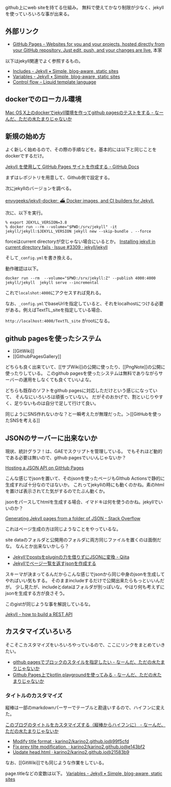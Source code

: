 github上にweb siteを持てる仕組み。
無料で使えてかなり制限が少なく、jekyllを使っていろいろな事が出来る。

## 外部リンク

- [GitHub Pages - Websites for you and your projects, hosted directly from your GitHub repository. Just edit, push, and your changes are live.](https://pages.github.com/) 本家

以下はjekyll関連でよく参照するもの。

- [Includes - Jekyll • Simple, blog-aware, static sites](https://jekyllrb.com/docs/includes/)
- [Variables - Jekyll • Simple, blog-aware, static sites](https://jekyllrb.com/docs/variables/)
- [Control flow – Liquid template language](https://shopify.github.io/liquid/tags/control-flow/)

## dockerでのローカル環境

[Mac OS X上のdockerでjekyll環境を作ってgithub pagesのテストをする - なーんだ、ただの水たまりじゃないか](https://karino2.github.io/2021/01/17/jekyll_on_mac.html)

## 新規の始め方

よく新しく始めるので、その際の手順などを。基本的には以下と同じことをdockerでするだけ。

[Jekyll を使用して GitHub Pages サイトを作成する - GitHub Docs](https://docs.github.com/ja/pages/setting-up-a-github-pages-site-with-jekyll/creating-a-github-pages-site-with-jekyll)

まずはレポジトリを用意して、Github側で設定する。

次にjekyllのバージョンを調べる。

[envygeeks/jekyll-docker: ⛴ Docker images, and CI builders for Jekyll.](https://github.com/envygeeks/jekyll-docker)

次に、以下を実行。

```
% export JEKYLL_VERSION=3.8
% docker run --rm --volume="$PWD:/srv/jekyll" -it jekyll/jekyll:$JEKYLL_VERSION jekyll new --skip-bundle . --force
```

forceはcurrent directoryが空じゃない場合にいるとか。 [Installing jekyll in current directory fails · Issue #3309 · jekyll/jekyll](https://github.com/jekyll/jekyll/issues/3309)

そして`_config.yml`を書き換える。

動作確認は以下。

```
docker run --rm  --volume="$PWD:/srv/jekyll:Z" --publish 4000:4000  jekyll/jekyll  jekyll serve --incremental
```

これで`localshot:4000`にアクセスすれば見れる。

なお、`_config.yml`でbaseUrlを指定していると、それをlocalhostにつける必要がある。例えばTextTL_siteを指定している場合、

`http://localhost:4000/TextTL_site` がrootになる。

## github pagesを使ったシステム

  - [[GitWiki]]
  - [[GithubPagesGallery]]

どちらも良く出来ていて、[[サブWiki]]の公開に使ったり、[[PngNote]]の公開に使ったりしている。
このgithub pagesを使ったシステムは無料でありながらサーバーの運用をしなくても良くていいよな。

どちらも既存のソフトをgithub pagesに対応しただけという感じになっていて、
そんなにいろいろは頑張っていない。
だがそのおかげで、割といじりやすく、足りないものは自分で足して行けて良い。

同じようにSNS作れないかな？と一瞬考えたが無理だった。＞[[GitHubを使ったSNSを考える]]

## JSONのサーバーに出来ないか

現状、統計グラフ！は、GAEでスクリプトを管理している。
でもそれほど動的である必要は無いので、github pagesでいいんじゃないか？

[Hosting a JSON API on GitHub Pages](https://victorscholz.medium.com/hosting-a-json-api-on-github-pages-47b402f72603)

こんな感じでjsonを置いて、そのjsonを使ったページもGIthub Actionsで静的に生成すれば十分なのではないか。
これってjekyllの時にも動くのかね。素のhtmlを置けば表示されてた気がするのでたぶん動くか。

jsonをパースしてhtmlを生成する場合、イマドキは何を使うのかね。jekyllでいいのか？

[Generating Jekyll pages from a folder of JSON - Stack Overflow](https://stackoverflow.com/questions/65446947/generating-jekyll-pages-from-a-folder-of-json)

これはページ生成の方は同じようなことをやっているな。

site dataのフォルダと公開用のフォルダに両方同じファイルを置くのは面倒だな。
なんとか出来ないかしら？

- [Jekyllでpostsをpluginの力を借りずにJSONに変換 - Qiita](https://qiita.com/kenfdev/items/96e6f7914ca6b143bd72)
- [Jekyllでページ一覧を返すjsonを作成する](https://fukata.dev/2021/02/02/pages-json-on-jekyll.html)

スキーマが決まってるんだからこんな感じでjsonから同じ中身のjsonを生成してやればいい気もする。
そのままincludeするだけで公開出来たらもっといいんだが。
少し見たが、includeとdataはフォルダが別っぽいな。やはり何も考えずにjsonを生成する方が良さそう。

このgistが同じような事を解説しているな。

[Jekyll - how to build a REST API](https://gist.github.com/MichaelCurrin/f8d908596276bdbb2044f04c352cb7c7)

## カスタマイズいろいろ

そこそこカスタマイズをいろいろやっているので、ここにリンクをまとめていきたい。

- [github pagesでブロックのスタイルを指定したい - なーんだ、ただの水たまりじゃないか](https://karino2.github.io/2021/01/17/block_style_on_githubpages.html)
- [Github Pages上でkotlin playgroundを使ってみる - なーんだ、ただの水たまりじゃないか](https://karino2.github.io/2023/07/30/kotlin_playground_on_github_page.html)


### タイトルのカスタマイズ

縦棒は一部のmarkdownパーサーでテーブルと勘違いするので、ハイフンに変えた。

[このブログのタイトルをカスタマイズする（縦棒からハイフンに） - なーんだ、ただの水たまりじゃないか](https://karino2.github.io/2021/10/31/customize_blog_title.html)

- [Modify title format · karino2/karino2.github.io@99f5cfd](https://github.com/karino2/karino2.github.io/commit/99f5cfd69f7b56ee1a27b835095c63c88b877d32)
- [Fix prev tilte modification. · karino2/karino2.github.io@e143bf2](https://github.com/karino2/karino2.github.io/commit/e143bf207dd27daddf8d0b4f5309876ce3bf8a2b)
- [Update head.html · karino2/karino2.github.io@21583b9](https://github.com/karino2/karino2.github.io/commit/21583b9bac95f588b2afe7d2251cafb49b5fe658)

なお、[[GitWiki]]でも同じような作業をしている。

page.titleなどの変数は以下。 [Variables - Jekyll • Simple, blog-aware, static sites](https://jekyllrb.com/docs/variables/)